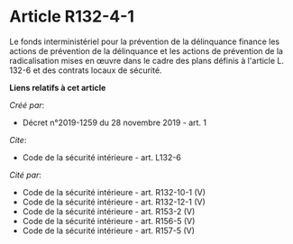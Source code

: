 # Article R132-4-1

Le fonds interministériel pour la prévention de la délinquance finance les actions de prévention de la délinquance et les
actions de prévention de la radicalisation mises en œuvre dans le cadre des plans définis à l'article L. 132-6 et des
contrats locaux de sécurité.

**Liens relatifs à cet article**

_Créé par_:

  - Décret n°2019-1259 du 28 novembre 2019 - art. 1

_Cite_:

  - Code de la sécurité intérieure - art. L132-6

_Cité par_:

  - Code de la sécurité intérieure - art. R132-10-1 (V)
  - Code de la sécurité intérieure - art. R132-12-1 (V)
  - Code de la sécurité intérieure - art. R153-2 (V)
  - Code de la sécurité intérieure - art. R156-5 (V)
  - Code de la sécurité intérieure - art. R157-5 (V)
